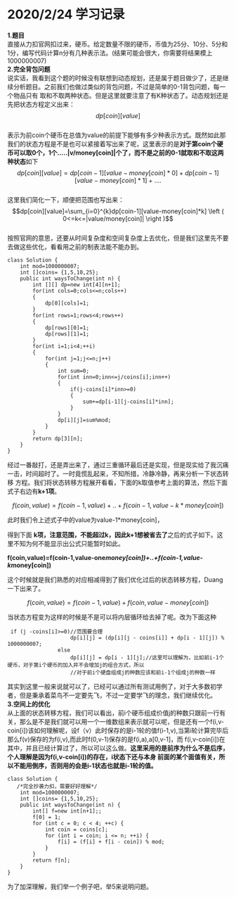 # 2020/2/24 学习记录  
**1.题目**  
直接从力扣官网扣过来，硬币。给定数量不限的硬币，币值为25分、10分、5分和1分，编写代码计算n分有几种表示法。(结果可能会很大，你需要将结果模上1000000007)  
**2.完全背包问题**  
说实话，我看到这个题的时候没有联想到动态规划，还是属于题目做少了，还是继续分析题目。之前我们也做过类似的背包问题，不过是简单的0-1背包问题，每一个物品只有
取和不取两种状态。但是这里就要注意了有K种状态了。动态规划还是先把状态方程定义出来：  
$$dp[coin][value]$$  
表示为前coin个硬币在总值为value的前提下能够有多少种表示方式。既然如此那我们的状态方程是不是也可以紧接着写出来了呢，这里表示的是**对于第coin个硬币可以取0个，1个.....|v/money[coin]|个了，而不是之前的0-1就取和不取这两种状态**如下  
$$dp[coin][value]=dp[coin-1][value-money[coin]*0]+dp[coin-1][value-money[coin]*1]+....$$  
这里我们简化一下，顺便把范围也写出来：  
$$dp[coin][value]=\sum_{i=0}^{k}dp[coin-1][value-money[coin]*k]  \left ( 0<=k<=|value/money[coin]| \right )$$  
按照官网的意思，还要从时间复杂度和空间复杂度上去优化，但是我们这里先不要去做这些优化，看看用之前的制表法能不能办到。  
```
class Solution {
    int mod=1000000007;
    int []coins= {1,5,10,25};
    public int waysToChange(int n) {
        int [][] dp=new int[4][n+1];
        for(int cols=0;cols<=n;cols++)
        {
            dp[0][cols]=1;
        }
        for(int rows=1;rows<4;rows++)
        {
            dp[rows][0]=1;
            dp[rows][1]=1;
        }
        for(int i=1;i<4;++i)
        {
            for(int j=1;j<=n;j++)
            {
                int sum=0;
                for(int inn=0;inn<=j/coins[i];inn++)
                {
                    if(j-coins[i]*inn>=0)
                    {
                        sum+=dp[i-1][j-coins[i]*inn];
                    }
                }
                dp[i][j]=sum%mod;      
            }
        }
        return dp[3][n];
    }
}
```
经过一番敲打，还是弄出来了，通过三重循环最后还是实现，但是现实给了我沉痛一击，时间超时了。一时竟慌乱起来，不知所措，冷静冷静，再来分析一下状态转移
方程。我们将状态转移方程展开看看，下面的k取值参考上面的算法，然后下面式子右边有**k+1项**。  

$$f(coin,value)=f(coin-1,value)+..+f(coin-1,value-k*money[coin])$$ 

此时我们令上述式子中的value为value-1*money[coin]，  

得到下面 **k项，注意范围，不能超过k，因此k+1想被省去了**之后的式子如下。这里不知为何不能显示出公式只能暂时如此。  

**f(coin,value)=f(coin-1,value-one*money[coin])+..+f(coin-1,value-k*money[coin])**  

这个时候就是我们熟悉的对应相减得到了我们优化过后的状态转移方程，Duang一下出来了。  

$$f(coin,value)=f(coin-1,value)+f(coin,value-money[coin])$$  

当状态方程变为这样的时候是不是可以将内层循环给去掉了呢。改为下面这种  
```
 if (j -coins[i]>=0)//范围要合理
                    dp[i][j] = (dp[i][j - coins[i]] + dp[i - 1][j]) % 1000000007;
                else
                    dp[i][j] = dp[i - 1][j];//这里可以理解为，比如前i-1个硬币，对于第i个硬币的加入并不会增加j的组合方式，所以
                    //对于前i个硬盘组成j的种数应该和前i-1个组成j的种数一样
```  
其实到这里一般来说就可以了，已经可以通过所有测试用例了，对于大多数初学者，但是秉承着菜鸟不一定要先飞，不过一定要学飞的理念，我们继续优化。  
**3.空间上的优化**  
从上面的状态转移方程，我们可以看出，前i个硬币组成价值j的种数只跟前一行有关，那么是不是我们就可以用一个一维数组来表示就可以呢，但是还有一个f(i,v-coin[i])该如何理解呢，设f（v）此时保存的是i-1轮的值f(i-1,v),当第i轮计算完毕后那么f(v)保存的为f(i,v),而此时f(0,v-1)保存的是f(i,a),a[0,v-1]，而
f(i,v-coin[i])在其中，并且已经计算过了，所以可以这么做。**这里采用的是前序为什么不是后序，个人理解是因为f(i,v-coin[i])的存在，i状态下还与本身
前面的某个面值有关，所以不能用倒序，否则用的会是i-1状态也就是i-1轮的值。**  
```
class Solution {
   /*完全抄袭力扣，需要好好理解*/
    int mod=1000000007;
    int []coins= {1,5,10,25};
    public int waysToChange(int n) {
        int[] f=new int[n+1];;
        f[0] = 1;
        for (int c = 0; c < 4; ++c) {
            int coin = coins[c];
            for (int i = coin; i <= n; ++i) {
                f[i] = (f[i] + f[i - coin]) % mod;
            }
        }
        return f[n];
    }
}
```  
为了加深理解，我们举一个例子吧，举5来说明问题。

